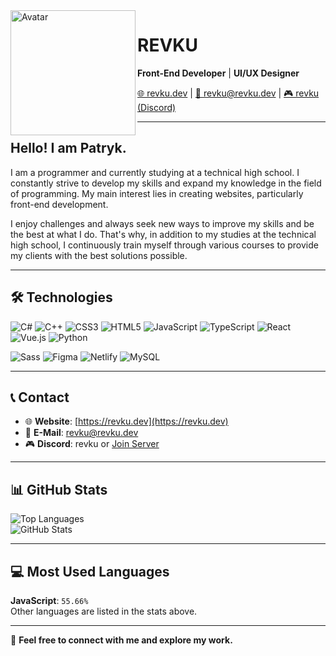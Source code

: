 <img align="left" width="200" src="https://your-image-url.com/avatar.png" alt="Avatar"/>

# REVKU  
**Front-End Developer** | **UI/UX Designer**

[🌐 revku.dev](https://revku.dev) | [📧 revku@revku.dev](mailto:revku@revku.dev) | [🎮 revku (Discord)](#)  

---

## Hello! I am Patryk.  
I am a programmer and currently studying at a technical high school. I constantly strive to develop my skills and expand my knowledge in the field of programming. My main interest lies in creating websites, particularly front-end development.  

I enjoy challenges and always seek new ways to improve my skills and be the best at what I do. That's why, in addition to my studies at the technical high school, I continuously train myself through various courses to provide my clients with the best solutions possible.  

---

## 🛠 Technologies  

![C#](https://img.shields.io/badge/-C%23-239120?style=flat-square&logo=c-sharp&logoColor=white) 
![C++](https://img.shields.io/badge/-C++-00599C?style=flat-square&logo=c%2B%2B&logoColor=white) 
![CSS3](https://img.shields.io/badge/-CSS3-1572B6?style=flat-square&logo=css3)
![HTML5](https://img.shields.io/badge/-HTML5-E34F26?style=flat-square&logo=html5&logoColor=white) 
![JavaScript](https://img.shields.io/badge/-JavaScript-F7DF1E?style=flat-square&logo=javascript&logoColor=black)
![TypeScript](https://img.shields.io/badge/-TypeScript-007ACC?style=flat-square&logo=typescript)
![React](https://img.shields.io/badge/-React-61DAFB?style=flat-square&logo=react&logoColor=black) 
![Vue.js](https://img.shields.io/badge/-Vue.js-4FC08D?style=flat-square&logo=vue.js&logoColor=white)
![Python](https://img.shields.io/badge/-Python-3776AB?style=flat-square&logo=python&logoColor=white)

![Sass](https://img.shields.io/badge/-Sass-CC6699?style=flat-square&logo=sass&logoColor=white) 
![Figma](https://img.shields.io/badge/-Figma-F24E1E?style=flat-square&logo=figma&logoColor=white)
![Netlify](https://img.shields.io/badge/-Netlify-00C7B7?style=flat-square&logo=netlify)
![MySQL](https://img.shields.io/badge/-MySQL-00000F?style=flat-square&logo=mysql&logoColor=white)

---

## 📞 Contact  

- 🌐 **Website**: [https://revku.dev](https://revku.dev)  
- 📧 **E-Mail**: [revku@revku.dev](mailto:revku@revku.dev)  
- 🎮 **Discord**: revku or [Join Server](#)

---

## 📊 GitHub Stats  

![Top Languages](https://github-readme-stats.vercel.app/api/top-langs/?username=revku&layout=compact&theme=dark)  
![GitHub Stats](https://github-readme-stats.vercel.app/api?username=revku&show_icons=true&theme=dark&count_private=true)

---

## 💻 Most Used Languages  

**JavaScript**: `55.66%`  
Other languages are listed in the stats above.  

---

🔗 **Feel free to connect with me and explore my work.**
